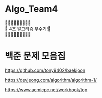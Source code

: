 # Algo_Team4
🥇🥇🥇🥇🥇🥇🥇🥇🥇  
🥇 4조 알고리즘 부수기!🥇  
🥇🥇🥇🥇🥇🥇🥇🥇🥇


# 백준 문제 모음집 
https://github.com/tony9402/baekjoon

https://devjeong.com/algorithm/algorithm-1/

https://www.acmicpc.net/workbook/top

